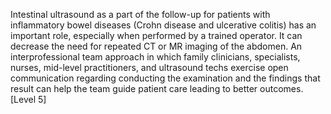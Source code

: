 Intestinal ultrasound as a part of the follow-up for patients with inflammatory bowel diseases (Crohn disease and ulcerative colitis) has an important role, especially when performed by a trained operator. It can decrease the need for repeated CT or MR imaging of the abdomen. An interprofessional team approach in which family clinicians, specialists, nurses, mid-level practitioners, and ultrasound techs exercise open communication regarding conducting the examination and the findings that result can help the team guide patient care leading to better outcomes. [Level 5]